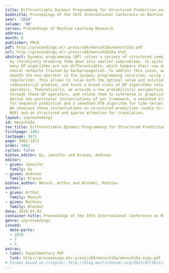 ```yaml
---
title: Differentiable Dynamic Programming for Structured Prediction and Attention
booktitle: Proceedings of the 35th International Conference on Machine Learning
year: '2018'
volume: '80'
series: Proceedings of Machine Learning Research
address: 
month: 0
publisher: PMLR
pdf: http://proceedings.mlr.press/v80/mensch18a/mensch18a.pdf
url: http://proceedings.mlr.press/v80/mensch2018a.html
abstract: Dynamic programming (DP) solves a variety of structured combinatorial problems
  by iteratively breaking them down into smaller subproblems. In spite of their versatility,
  many DP algorithms are non-differentiable, which hampers their use as a layer in
  neural networks trained by backpropagation. To address this issue, we propose to
  smooth the max operator in the dynamic programming recursion, using a strongly convex
  regularizer. This allows to relax both the optimal value and solution of the original
  combinatorial problem, and turns a broad class of DP algorithms into differentiable
  operators. Theoretically, we provide a new probabilistic perspective on backpropagating
  through these DP operators, and relate them to inference in graphical models. We
  derive two particular instantiations of our framework, a smoothed Viterbi algorithm
  for sequence prediction and a smoothed DTW algorithm for time-series alignment.
  We showcase these instantiations on structured prediction (audio-to-score alignment,
  NER) and on structured and sparse attention for translation.
layout: inproceedings
id: mensch18a
tex_title: Differentiable Dynamic Programming for Structured Prediction and Attention
firstpage: 3462
lastpage: 3471
page: 3462-3471
order: 3462
cycles: false
bibtex_editor: Dy, Jennifer and Krause, Andreas
editor:
- given: Jennifer
  family: Dy
- given: Andreas
  family: Krause
bibtex_author: Mensch, Arthur and Blondel, Mathieu
author:
- given: Arthur
  family: Mensch
- given: Mathieu
  family: Blondel
date: 2018-07-03
container-title: Proceedings of the 35th International Conference on Machine Learning
genre: inproceedings
issued:
  date-parts:
  - 2018
  - 7
  - 3
extras:
- label: Supplementary PDF
  link: http://proceedings.mlr.press/v80/mensch18a/mensch18a-supp.pdf
# Format based on citeproc: http://blog.martinfenner.org/2013/07/30/citeproc-yaml-for-bibliographies/
---
```

